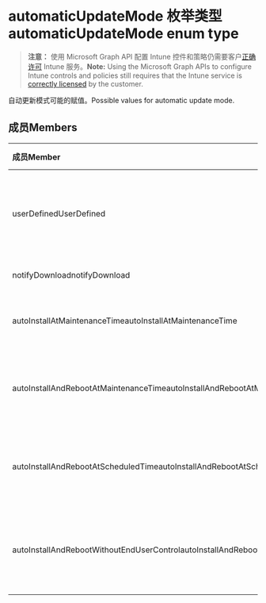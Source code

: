# <a name="automaticupdatemode-enum-type"></a><span data-ttu-id="5a46b-101">automaticUpdateMode 枚举类型</span><span class="sxs-lookup"><span data-stu-id="5a46b-101">automaticUpdateMode enum type</span></span>

> <span data-ttu-id="5a46b-102">**注意：** 使用 Microsoft Graph API 配置 Intune 控件和策略仍需要客户[正确许可](https://go.microsoft.com/fwlink/?linkid=839381) Intune 服务。</span><span class="sxs-lookup"><span data-stu-id="5a46b-102">**Note:** Using the Microsoft Graph APIs to configure Intune controls and policies still requires that the Intune service is [correctly licensed](https://go.microsoft.com/fwlink/?linkid=839381) by the customer.</span></span>

<span data-ttu-id="5a46b-103">自动更新模式可能的赋值。</span><span class="sxs-lookup"><span data-stu-id="5a46b-103">Possible values for automatic update mode.</span></span>
## <a name="members"></a><span data-ttu-id="5a46b-104">成员</span><span class="sxs-lookup"><span data-stu-id="5a46b-104">Members</span></span>
|<span data-ttu-id="5a46b-105">成员</span><span class="sxs-lookup"><span data-stu-id="5a46b-105">Member</span></span>|<span data-ttu-id="5a46b-106">值</span><span class="sxs-lookup"><span data-stu-id="5a46b-106">Value</span></span>|<span data-ttu-id="5a46b-107">说明</span><span class="sxs-lookup"><span data-stu-id="5a46b-107">Description</span></span>|
|:---|:---|:---|
|<span data-ttu-id="5a46b-108">userDefined</span><span class="sxs-lookup"><span data-stu-id="5a46b-108">UserDefined</span></span>|<span data-ttu-id="5a46b-109">0</span><span class="sxs-lookup"><span data-stu-id="5a46b-109">{0}</span></span>|<span data-ttu-id="5a46b-110">用户已定义，默认值，无特定意图。</span><span class="sxs-lookup"><span data-stu-id="5a46b-110">User Defined, default value, no intent.</span></span>|
|<span data-ttu-id="5a46b-111">notifyDownload</span><span class="sxs-lookup"><span data-stu-id="5a46b-111">notifyDownload</span></span>|<span data-ttu-id="5a46b-112">1</span><span class="sxs-lookup"><span data-stu-id="5a46b-112">-1</span></span>|<span data-ttu-id="5a46b-113">通知下载。</span><span class="sxs-lookup"><span data-stu-id="5a46b-113">Notify on download.</span></span>|
|<span data-ttu-id="5a46b-114">autoInstallAtMaintenanceTime</span><span class="sxs-lookup"><span data-stu-id="5a46b-114">autoInstallAtMaintenanceTime</span></span>|<span data-ttu-id="5a46b-115">2</span><span class="sxs-lookup"><span data-stu-id="5a46b-115">-2</span></span>|<span data-ttu-id="5a46b-116">维护期间自动安装。</span><span class="sxs-lookup"><span data-stu-id="5a46b-116">Auto-install at maintenance time.</span></span>|
|<span data-ttu-id="5a46b-117">autoInstallAndRebootAtMaintenanceTime</span><span class="sxs-lookup"><span data-stu-id="5a46b-117">autoInstallAndRebootAtMaintenanceTime</span></span>|<span data-ttu-id="5a46b-118">3</span><span class="sxs-lookup"><span data-stu-id="5a46b-118">-3</span></span>|<span data-ttu-id="5a46b-119">维护期间自动安装和重新启动。</span><span class="sxs-lookup"><span data-stu-id="5a46b-119">Auto-install and reboot at maintenance time.</span></span>|
|<span data-ttu-id="5a46b-120">autoInstallAndRebootAtScheduledTime</span><span class="sxs-lookup"><span data-stu-id="5a46b-120">autoInstallAndRebootAtScheduledTime</span></span>|<span data-ttu-id="5a46b-121">4</span><span class="sxs-lookup"><span data-stu-id="5a46b-121">-4</span></span>|<span data-ttu-id="5a46b-122">在计划时间自动安装并重新启动。</span><span class="sxs-lookup"><span data-stu-id="5a46b-122">Auto-install and reboot at scheduled time.</span></span>|
|<span data-ttu-id="5a46b-123">autoInstallAndRebootWithoutEndUserControl</span><span class="sxs-lookup"><span data-stu-id="5a46b-123">autoInstallAndRebootWithoutEndUserControl</span></span>|<span data-ttu-id="5a46b-124">5</span><span class="sxs-lookup"><span data-stu-id="5a46b-124">-5</span></span>|<span data-ttu-id="5a46b-125">自动安装并重新启动，无需最终用户控制</span><span class="sxs-lookup"><span data-stu-id="5a46b-125">Auto-install and restart without end-user control</span></span>|




